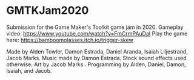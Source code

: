 # GMTKJam2020
Submission for the Game Maker's Toolkit game jam in 2020.
Gameplay video: https://www.youtube.com/watch?v=FmCrmPAuDaI
Play the game here: https://bamboomolasses.itch.io/trigger-skew

Made by Alden Towler, Damon Estrada, Daniel Aranda, Isaiah Liljestrand, Jacob Marks.
Music made by Damon Estrada. Stock sound effects used otherwise.
Art by Jacob Marks .
Programming by Alden, Daniel, Damon, Isaiah, and Jacob.
